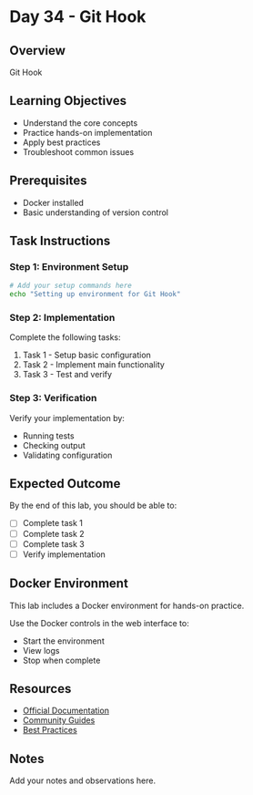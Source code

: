 # Day 34 - Git Hook

## Overview
Git Hook

## Learning Objectives
- Understand the core concepts
- Practice hands-on implementation
- Apply best practices
- Troubleshoot common issues

## Prerequisites
- Docker installed
- Basic understanding of version control

## Task Instructions

### Step 1: Environment Setup
```bash
# Add your setup commands here
echo "Setting up environment for Git Hook"
```

### Step 2: Implementation
Complete the following tasks:
1. Task 1 - Setup basic configuration
2. Task 2 - Implement main functionality
3. Task 3 - Test and verify

### Step 3: Verification
Verify your implementation by:
- Running tests
- Checking output
- Validating configuration

## Expected Outcome
By the end of this lab, you should be able to:
- [ ] Complete task 1
- [ ] Complete task 2
- [ ] Complete task 3
- [ ] Verify implementation

## Docker Environment
This lab includes a Docker environment for hands-on practice.

Use the Docker controls in the web interface to:
- Start the environment
- View logs
- Stop when complete

## Resources
- [Official Documentation](#)
- [Community Guides](#)
- [Best Practices](#)

## Notes
Add your notes and observations here.
